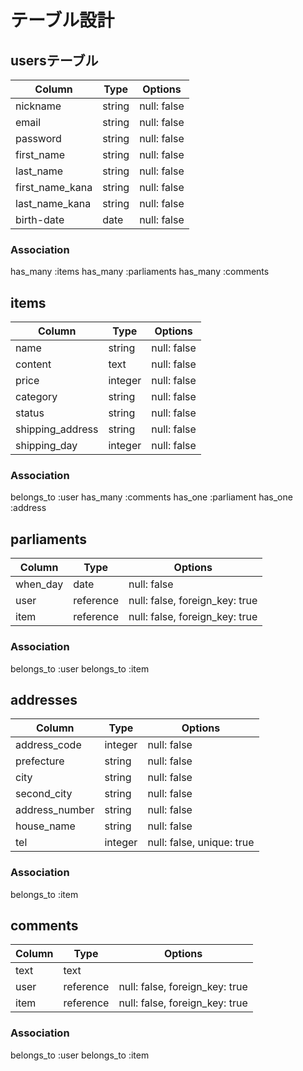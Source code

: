 # テーブル設計

## usersテーブル
| Column         | Type   | Options     |
| -------------- | ------ | ----------- |
| nickname       | string | null: false |
| email          | string | null: false |
| password       | string | null: false |
| first_name     | string | null: false |
| last_name      | string | null: false |
| first_name_kana| string | null: false |
| last_name_kana | string | null: false |
| birth-date     | date   | null: false |

### Association

has_many :items
has_many :parliaments
has_many :comments


## items
| Column          | Type   | Options     |
| --------------- | ------ | ----------- |
| name            | string | null: false |
| content         | text   | null: false |
| price           | integer| null: false |
| category        | string | null: false |
| status          | string | null: false |
| shipping_address| string | null: false |
| shipping_day    | integer| null: false |

### Association

belongs_to :user
has_many   :comments
has_one    :parliament
has_one    :address

## parliaments
| Column          | Type    | Options                        |
| --------------- | ------- | ------------------------------ |
| when_day        | date    | null: false                    |
| user            |reference| null: false, foreign_key: true |
| item            |reference| null: false, foreign_key: true |

### Association

belongs_to :user
belongs_to :item

## addresses
| Column          | Type    | Options                        |
| --------------- | ------- | ------------------------------ |
| address_code    | integer | null: false                    |
| prefecture      | string  | null: false                    |
| city            | string  | null: false                    |
| second_city     | string  | null: false                    |
| address_number  | string  | null: false                    |
| house_name      | string  | null: false                    |
| tel             | integer | null: false, unique: true      |

### Association

belongs_to :item

## comments
| Column          | Type    | Options                        |
| --------------- | ------- | ------------------------------ |
| text            | text    |                                |
| user            |reference| null: false, foreign_key: true |
| item            |reference| null: false, foreign_key: true |

### Association

belongs_to :user
belongs_to :item